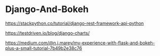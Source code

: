 # Django-And-Bokeh


https://stackpython.co/tutorial/django-rest-framework-api-python

https://testdriven.io/blog/django-charts/

https://medium.com/@n.j.marey/my-experience-with-flask-and-bokeh-plus-a-small-tutorial-7b49b2e38c76
